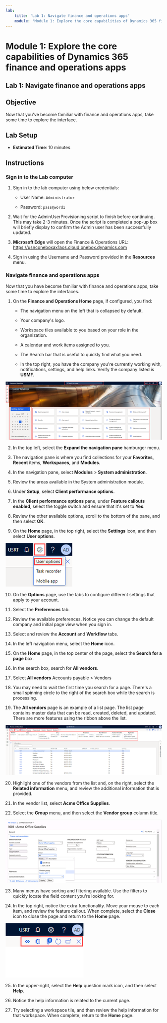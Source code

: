 ```yaml
---
lab:
    title: 'Lab 1: Navigate finance and operations apps'
    module: 'Module 1: Explore the core capabilities of Dynamics 365 finance and operations apps'
---
```


# Module 1: Explore the core capabilities of Dynamics 365 finance and operations apps

## Lab 1: Navigate finance and operations apps

## Objective

Now that you've become familiar with finance and operations apps, take some time to explore the interface.

## Lab Setup

- **Estimated Time**: 10 minutes

## Instructions

### Sign in to the Lab computer

1.  Sign in to the lab computer using below credentials:

    - User Name: `Administrator`

    - Password: `pass@word1`

1.  Wait for the AdminUserProvisioning script to finish before continuing. This may take 2-3 minutes. Once the script is completed a pop-up box will briefly display to confirm the Admin user has been successfully updated. 

1.  **Microsoft Edge** will open the Finance & Operations URL: <https://usnconeboxax1aos.cloud.onebox.dynamics.com>

1.  Sign in using the Username and Password provided in the **Resources** menu. 


### Navigate finance and operations apps

Now that you have become familiar with finance and operations apps, take some time to explore the interfaces.

1. On the **Finance and Operations Home** page, if configured, you find:

	- The navigation menu on the left that is collapsed by default.

	- Your company's logo.

	- Workspace tiles available to you based on your role in the organization.

	- A calendar and work items assigned to you.

	- The Search bar that is useful to quickly find what you need.

	- In the top right, you have the company you're currently working with, notifications, settings, and help links. Verify the company listed is **USMF**.

![Screenshot of the Dynamics 365 Finance and Operations home page with areas highlighted.](media/lab-navigate-finance-and-operations-apps-04.png)

2. In the top left, select the **Expand the navigation pane** hamburger menu.

3. The navigation pane is where you find collections for your **Favorites**, **Recent** items, **Workspaces**, and **Modules**.

4. In the navigation pane, select **Modules** > **System administration**.

5. Review the areas available in the System administration module.

6. Under **Setup**, select **Client performance options**.

7. In the **Client performance options** pane, under **Feature callouts enabled**, select the toggle switch and ensure that it's set to **Yes**.

8. Review the other available options, scroll to the bottom of the pane, and then select **OK**.

9. On the **Home** page, in the top right, select the **Settings** icon, and then select **User options**.

![Screenshot of the Settings icon and User options dropdown list.](media/lab-navigate-finance-and-operations-apps-05.png)

10. On the **Options** page, use the tabs to configure different settings that apply to your account.

11. Select the **Preferences** tab.

12. Review the available preferences. Notice you can change the default company and initial page view when you sign in.

13. Select and review the **Account** and **Workflow** tabs.

14. In the left navigation menu, select the **Home** icon.

15. On the **Home** page, in the top center of the page, select the **Search for a page** box.

16. In the search box, search for **All vendors**.

17. Select **All vendors** Accounts payable > Vendors

18. You may need to wait the first time you search for a page. There's a small spinning circle to the right of the search box while the search is processing.

19. The **All vendors** page is an example of a list page. The list page contains master data that can be read, created, deleted, and updated. There are more features using the ribbon above the list.

![Screenshot of the All vendor list with menu features highlighted.](media/lab-navigate-finance-and-operations-apps-06.png)

20. Highlight one of the vendors from the list and, on the right, select the **Related information** menu, and review the additional information that is provided.

21. In the vendor list, select **Acme Office Supplies**.

22. Select the **Group** menu, and then select the **Vendor group** column title.

![Screenshot of the Vendor group column title for Acme Office Supplies.](media/lab-navigate-finance-and-operations-apps-07.png)

23. Many menus have sorting and filtering available. Use the filters to quickly locate the field content you're looking for.

24. In the top right, notice the extra functionality. Move your mouse to each item, and review the feature callout. When complete, select the **Close** icon to close the page and return to the **Home** page.

![Screenshot of the List page upper-right menu showing additional features for connecting to Power Apps, Office apps, Document attachment Refresh page, Open in new window, and Close buttons.](media/lab-navigate-finance-and-operations-apps-08.png)

25. In the upper-right, select the **Help** question mark icon, and then select **Help**.

26. Notice the help information is related to the current page.

27. Try selecting a workspace tile, and then review the help information for that workspace. When complete, return to the **Home** page.

